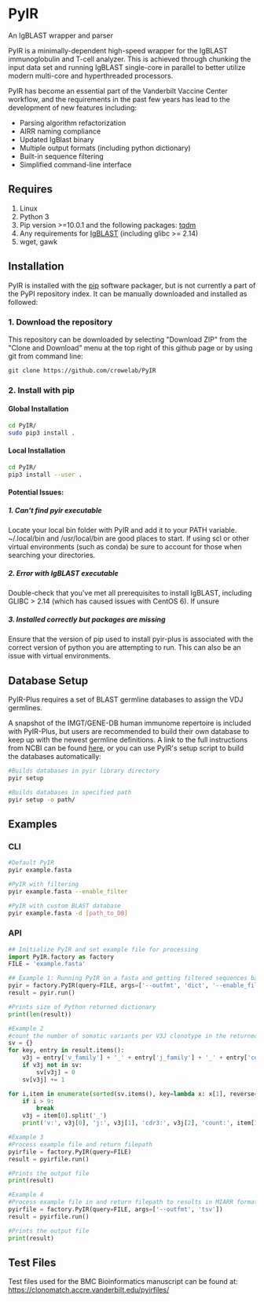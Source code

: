 # PyIR
An IgBLAST wrapper and parser

PyIR is a minimally-dependent high-speed wrapper for the IgBLAST immunoglobulin and T-cell analyzer. This is achieved 
through chunking the input data set and running IgBLAST single-core in parallel to better utilize modern multi-core and 
hyperthreaded  processors. 

PyIR has become an essential part of the Vanderbilt Vaccine Center workflow, and the requirements in the past few years 
 has lead to the development of new features including:
- Parsing algorithm refactorization
- AIRR naming compliance
- Updated IgBlast binary
- Multiple output formats (including python dictionary)
- Built-in sequence filtering
- Simplified command-line interface

## Requires
1. Linux
2. Python 3
3. Pip version >=10.0.1 and the following packages: [tqdm](https://github.com/tqdm/tqdm)
4. Any requirements for [IgBLAST](https://ncbi.github.io/igblast/) (including glibc >= 2.14)
5. wget, gawk


## Installation
PyIR is installed with the [pip](https://pip.pypa.io/en/stable/installing/) software packager, but is not 
currently a part of the PyPI repository index. It can be manually downloaded and installed as followed:

### 1. Download the repository
This repository can be downloaded by selecting "Download ZIP" from the "Clone and Download" menu at the top right of this github page or by using git from command line:

```
git clone https://github.com/crowelab/PyIR
```

### 2. Install with pip

#### Global Installation

```bash
cd PyIR/
sudo pip3 install .
```

#### Local Installation

```bash
cd PyIR/
pip3 install --user .
```

#### Potential Issues:
##### 1. Can't find pyir executable
Locate your local bin folder with PyIR and add it to your PATH variable. ~/.local/bin and /usr/local/bin are good places
to start. If using scl or other virtual environments (such as conda) be sure to account for those when searching your 
directories.

##### 2. Error with IgBLAST executable
Double-check that you've met all prerequisites to install IgBLAST, including GLIBC > 2.14 (which has caused issues 
with CentOS 6). If unsure

##### 3. Installed correctly but packages are missing
Ensure that the version of pip used to install pyir-plus is associated with the correct version of python you are 
attempting to run. This can also be an issue with virtual environments.



## Database Setup

PyIR-Plus requires a set of BLAST germline databases to assign the VDJ germlines.

A snapshot of the IMGT/GENE-DB human immunome repertoire is included with PyIR-Plus, but users are recommended to build 
their own database to keep up with the newest germline definitions. A link to the full instructions from NCBI can be 
found [here](https://ncbi.github.io/igblast/cook/How-to-set-up.html), or you can use PyIR's setup script to build the 
databases automatically:


```bash
#Builds databases in pyir library directory
pyir setup

#Builds databases in specified path
pyir setup -o path/
```

## Examples

### CLI
```bash
#Default PyIR
pyir example.fasta

#PyIR with filtering
pyir example.fasta --enable_filter

#PyIR with custom BLAST database
pyir example.fasta -d [path_to_DB]
```

### API

```python
## Initialize PyIR and set example file for processing
import PyIR.factory as factory
FILE = 'example.fasta'

## Example 1: Running PyIR on a fasta and getting filtered sequences back as Python dictionary
pyir = factory.PyIR(query=FILE, args=['--outfmt', 'dict', '--enable_filter'])
result = pyir.run()

#Prints size of Python returned dictionary
print(len(result))

#Example 2
#count the number of somatic variants per V3J clonotype in the returned results and print the top 10 results
sv = {}
for key, entry in result.items():
    v3j = entry['v_family'] + '_' + entry['j_family'] + '_' + entry['cdr3_aa']
    if v3j not in sv:
        sv[v3j] = 0
    sv[v3j] += 1

for i,item in enumerate(sorted(sv.items(), key=lambda x: x[1], reverse=True)):
    if i > 9:
        break
    v3j = item[0].split('_')
    print('v:', v3j[0], 'j:', v3j[1], 'cdr3:', v3j[2], 'count:', item[1])

#Example 3
#Process example file and return filepath
pyirfile = factory.PyIR(query=FILE)
result = pyirfile.run()

#Prints the output file
print(result)

#Example 4
#Process example file in and return filepath to results in MIARR format
pyirfile = factory.PyIR(query=FILE, args=['--outfmt', 'tsv'])
result = pyirfile.run()

#Prints the output file
print(result)
```

## Test Files

Test files used for the BMC Bioinformatics manuscript can be found at:
https://clonomatch.accre.vanderbilt.edu/pyirfiles/
